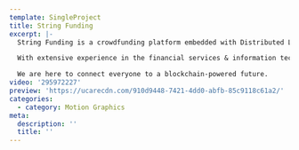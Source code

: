```yaml
---
template: SingleProject
title: String Funding
excerpt: |-
  String Funding is a crowdfunding platform embedded with Distributed Ledger Technology (DLT) and ERC20 smart contracts that facilitates the process for innovative businesses to discover the value of blockchain technology. Innovatively DLT enabled utility tokens can assist businesses to pre-sale goods and services and connect with customers and potential customers around the world. With access globally and locally, our platform could have tremendous positive impact on Fintech industry.

  With extensive experience in the financial services & information technology industry, we are a frontier of Fintech industry in Australia.

  We are here to connect everyone to a blockchain-powered future.
video: '295972227'
preview: 'https://ucarecdn.com/910d9448-7421-4dd0-abfb-85c9118c61a2/'
categories:
  - category: Motion Graphics
meta:
  description: ''
  title: ''
---
```

